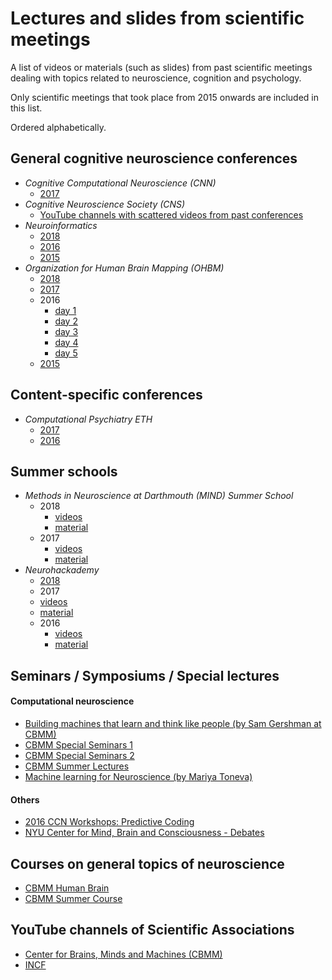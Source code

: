 
# Lectures and slides from scientific meetings

A list of videos or materials (such as slides) from past scientific meetings dealing with topics related to neuroscience, cognition and psychology.

Only scientific meetings that took place from 2015 onwards are included in this list.

Ordered alphabetically.


## General cognitive neuroscience conferences
- _Cognitive Computational Neuroscience (CNN)_
  - [ 2017](https://ccneuro.org/2017/index.html@p=602.html)
- _Cognitive Neuroscience Society (CNS)_
  - [YouTube channels with scattered videos from past conferences](https://www.youtube.com/channel/UC1PLEjbzpCeqJ39xD2BaxXg/videos)
- _Neuroinformatics_
  - [ 2018](https://www.youtube.com/playlist?list=PLz67yl6N69XGxWro6tgq0UWEm30-mlI1B)
  - [ 2016](https://www.youtube.com/playlist?list=PLz67yl6N69XFFN2WIPAVY_kxXECBtJT6A)
  - [ 2015](https://www.youtube.com/playlist?list=PLz67yl6N69XFbmFC82lhq7sYPdBcEuhjB)
- _Organization for Human Brain Mapping (OHBM)_
  - [2018](https://www.pathlms.com/ohbm/courses/8246)
  - [2017](https://www.pathlms.com/ohbm/courses/5158)
  - 2016
    - [day 1](https://www.pathlms.com/ohbm/courses/2658)
    - [day 2](https://www.pathlms.com/ohbm/courses/3189)
    - [day 3](https://www.pathlms.com/ohbm/courses/3222)
    - [day 4](https://www.pathlms.com/ohbm/courses/3232)
    - [day 5](https://www.pathlms.com/ohbm/courses/3233)
  - [2015](https://www.pathlms.com/ohbm/courses/1492)


## Content-specific conferences
- _Computational Psychiatry ETH_
  - [2017](https://www.video.ethz.ch/lectures/d-itet/2017/autumn/227-0971-00L.html)
  - [2016](https://www.video.ethz.ch/lectures/d-itet/2016/autumn/227-0971-00L.html)


## Summer schools
- _Methods in Neuroscience at Darthmouth (MIND) Summer School_
  - 2018
    - [videos](https://www.youtube.com/playlist?list=PLEE6ggCEJ0H0KOlMKx_PUVB_16VoCfGj9)
    - [material](https://github.com/Summer-MIND/mind_2018)
  - 2017
    - [videos](https://www.youtube.com/playlist?list=PLEE6ggCEJ0H3EiFQeINxfJq-kqlrELf66)
    - [material](https://github.com/Summer-MIND/mind_2017)
- _Neurohackademy_
  - [ 2018](https://github.com/neurohackademy/2018_materials)
  -  2017
    - [videos](https://www.youtube.com/playlist?list=PLA6PlfxWZPLTLJ2qTN9enG0tkizpmwWaq)
    - [material](https://github.com/neurohackweek/nhw2017)
  - 2016
    - [videos](https://www.youtube.com/playlist?list=PLEdFhTRBFLObkatJOX9wp3BCueH4wNSl7)
    - [material](https://github.com/neurohackweek/nhw2016)



## Seminars / Symposiums / Special lectures
#### Computational neuroscience
- [Building machines that learn and think like people (by Sam Gershman at CBMM)](https://www.youtube.com/watch?v=O0MF-r9PsvE&list=PLyGKBDfnk-iAWSvnmcPv8t3DhiMkwgemi)
- [CBMM Special Seminars 1](https://www.youtube.com/playlist?list=PLyGKBDfnk-iDig1-KCvDgdaptsO2jPJVt)
- [CBMM Special Seminars 2](https://www.youtube.com/playlist?list=PLyGKBDfnk-iBDiD5hPPumy5-VP7OBXUkA)
- [CBMM Summer Lectures](https://www.youtube.com/watch?v=iMQFGR3PQbM&list=PLyGKBDfnk-iDR9s-_AyLw59zhX4YGFJvh)
- [Machine learning for Neuroscience (by Mariya Toneva)](https://www.youtube.com/channel/UCqdEITHZImddGJocJeHvUsQ)

#### Others
- [2016 CCN Workshops: Predictive Coding](https://www.youtube.com/playlist?list=PLPDZ9rcIfxyMZacItqYr58NLzvtRPZcRQ)
- [NYU Center for Mind, Brain and Consciousness - Debates](https://www.youtube.com/channel/UCcKUMCGFL4d8WKIJYSaxPYw)


## Courses on general topics of neuroscience
- [CBMM Human Brain](https://www.youtube.com/playlist?list=PLyGKBDfnk-iAQx4Kw9JeVqspbg77sfAK0)
- [CBMM Summer Course](https://www.youtube.com/playlist?list=PLyGKBDfnk-iB8e2FF9snugPUUkEr7Jj2n)


## YouTube channels of Scientific Associations
- [Center for Brains, Minds and Machines (CBMM)](https://www.youtube.com/channel/UCGoxKRfTs0jQP52cfHCyyRQ)
- [INCF](https://www.youtube.com/user/INCForg/featured)
